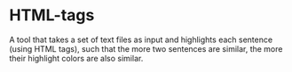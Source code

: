 # HTML-tags
A tool that takes a set of text files as input and highlights each sentence (using HTML tags), such that the more two sentences are similar, the more their highlight colors are also similar.
